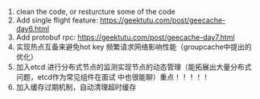 1. clean the code, or resturcture some of the code
2. Add single flight feature: https://geektutu.com/post/geecache-day6.html
3. Add protobuf rpc: https://geektutu.com/post/geecache-day7.html
4. 实现热点互备来避免hot key 频繁请求⽹络影响性能（groupcache中提出的优化）
5. 加⼊etcd 进⾏分布式节点的监测实现节点的动态管理（能拓展出⼤量分布式问题，etcd作为常⻅组件在⾯试
中也很能聊）重点！！！！！
6. 加⼊缓存过期机制，⾃动清理超时缓存